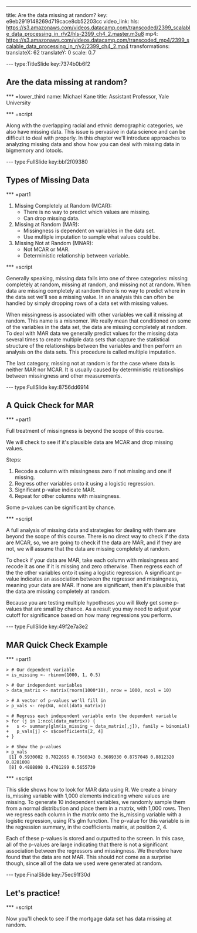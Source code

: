 ---
title: Are the data missing at random?
key: e9eb2919148269d719cace8cb52203cc
video_link:
    hls: https://s3.amazonaws.com/videos.datacamp.com/transcoded/2399_scalable_data_processing_in_r/v2/hls-2399_ch4_2.master.m3u8
    mp4: https://s3.amazonaws.com/videos.datacamp.com/transcoded_mp4/2399_scalable_data_processing_in_r/v2/2399_ch4_2.mp4
transformations:
    translateX: 62
    translateY: 0
    scale: 0.7

--- type:TitleSlide key:7374b0b6f2
## Are the data missing at random?

*** =lower_third
name: Michael Kane
title: Assistant Professor, Yale University

*** =script

Along with the overlapping racial and ethnic demographic categories, we also have missing data. This issue is pervasive in data science and can be difficult to deal with properly. In this chapter we'll introduce approaches to analyzing missing data and show how you can deal with missing data in bigmemory and iotools.



--- type:FullSlide key:bbf2f09380
## Types of Missing Data

*** =part1

1. Missing Completely at Random (MCAR): 
    - There is no way to predict which values are missing.
    - Can drop missing data.
2. Missing at Random (MAR):
    - Missingness is dependent on variables in the data set.
    - Use multiple imputation to sample what values could be.
3. Missing Not at Random (MNAR):
    - Not MCAR or MAR.
    - Deterministic relationship between variable.

*** =script

Generally speaking, missing data falls into one of three categories: missing completely at random, missing at random, and missing not at random. When data are missing completely at random there is no way to predict where in the data set we'll see a missing value. In an analysis this can often be handled by simply dropping rows of a data set with missing values.

When missingness is associated with other variables we call it missing at random. This name is a misnomer. We really mean that conditioned on some of the variables in the data set, the data are missing completely at random. To deal with MAR data we generally predict values for the missing data several times to create multiple data sets that capture the statistical structure of the relationships between the variables and then perform an analysis on the data sets. This procedure is called multiple imputation.

The last category, missing not at random is for the case where data is neither MAR nor MCAR. It is usually caused by deterministic relationships between missingness and other measurements.




--- type:FullSlide key:8756dd6914
## A Quick Check for MAR

*** =part1

Full treatment of missingness is beyond the scope of this course.

We will check to see if it's plausible data are MCAR and drop missing values.

Steps:
1. Recode a column with missingness zero if not missing and one if missing.
2. Regress other variables onto it using a logistic regression.
3. Significant p-value indicate MAR.
4. Repeat for other columns with missingness.

Some p-values can be significant by chance.

*** =script

A full analysis of missing data and strategies for dealing with them are beyond the scope of this course. There is no direct way to check if the data are MCAR, so, we are going to check if the data are MAR, and if they are not, we will assume that the data are missing completely at random.

To check if your data are MAR, take each column with missingness and recode it as one if it is missing and zero otherwise. Then regress each of the the other variables onto it using a logistic regression. A significant p-value indicates an association between the regressor and missingness, meaning your data are MAR. If none are significant, then it's plausible that the data are missing completely at random. 

Because you are testing multiple hypotheses you will likely get some p-values that are small by chance. As a result you may need to adjust your cutoff for significance based on how many regressions you perform.


--- type:FullSlide key:49f2e7a3e2
## MAR Quick Check Example

*** =part1

```{r}
> # Our dependent variable
> is_missing <- rbinom(1000, 1, 0.5)

> # Our independent variables
> data_matrix <- matrix(rnorm(1000*10), nrow = 1000, ncol = 10)

> # A vector of p-values we'll fill in
> p_vals <- rep(NA, ncol(data_matrix))

> # Regress each independent variable onto the dependent variable
> for (j in 1:ncol(data_matrix)) {
+   s <- summary(glm(is_missing ~ data_matrix[,j]), family = binomial)
+   p_vals[j] <- s$coefficients[2, 4]
+ }
 
> # Show the p-values
> p_vals
 [1] 0.5930082 0.7822695 0.7560343 0.3689330 0.8757048 0.8812320 0.8281008
 [8] 0.4888898 0.4781299 0.5655739

```

*** =script

This slide shows how to look for MAR data using R. We create a binary is_missing variable with 1,000 elements indicating where values are missing. To generate 10 independent variables, we randomly sample them from a normal distribution and place them in a matrix, with 1,000 rows.
Then we regress each column in the matrix onto the is_missing variable with
a logistic regression, using R's glm function. The p-value for this variable is in the regression summary, in the coefficients matrix, at position 2, 4.

Each of these p-values is stored and outputted to the screen. In this case, all of the p-values are large indicating that there is not a significant association between the regressors and missingness. We therefore have found that the data are not MAR. This should not come as a surprise though, since all of the data we used were generated at random.

--- type:FinalSlide key:75ec91f30d
## Let's practice!

*** =script

Now you'll check to see if the mortgage data set has data missing at random.
